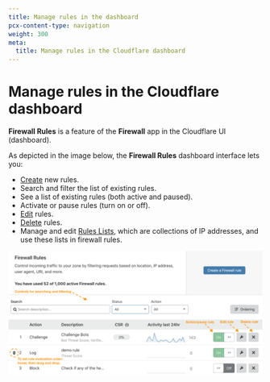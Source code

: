```yaml
---
title: Manage rules in the dashboard
pcx-content-type: navigation
weight: 300
meta:
  title: Manage rules in the Cloudflare dashboard
---
```


# Manage rules in the Cloudflare dashboard

**Firewall Rules** is a feature of the **Firewall** app in the Cloudflare UI (dashboard).

As depicted in the image below, the **Firewall Rules** dashboard interface lets you:

*   [Create](/firewall/cf-dashboard/create-edit-delete-rules/#create-a-firewall-rule) new rules.
*   Search and filter the list of existing rules.
*   See a list of existing rules (both active and paused).
*   Activate or pause rules (turn on or off).
*   [Edit](/firewall/cf-dashboard/create-edit-delete-rules/#edit-rules) rules.
*   [Delete](/firewall/cf-dashboard/create-edit-delete-rules/#delete-rules) rules.
*   Manage and edit [Rules Lists](/firewall/cf-dashboard/rules-lists/), which are collections of IP addresses, and use these lists in firewall rules.

![Firewall Rules panel](../images/cf-firewall-rules-panel-ann.png)
